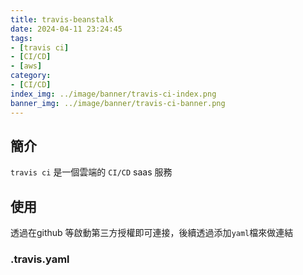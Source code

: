 ```yaml
---
title: travis-beanstalk
date: 2024-04-11 23:24:45
tags:
- [travis ci]
- [CI/CD]
- [aws]
category:
- [CI/CD]
index_img: ../image/banner/travis-ci-index.png
banner_img: ../image/banner/travis-ci-banner.png
---
```


## 簡介

`travis ci` 是一個雲端的 `CI/CD` saas 服務

## 使用

透過在github 等啟動第三方授權即可連接，後續透過添加`yaml`檔來做連結

### .travis.yaml
